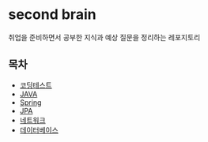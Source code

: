 # second brain
취업을 준비하면서 공부한 지식과 예상 질문을 정리하는 레포지토리

## 목차
- [코딩테스트](coding-test/coding_test.md)
- [JAVA](JAVA/README.md)
- [Spring](Spring/README.md)
- [JPA](JPA/README.md)
- [네트워크](Network/README.md)
- [데이터베이스](Database/README.md)

[//]: # (- [운영체제]&#40;&#41;)
[//]: # (- [알고리즘]&#40;&#41;)
[//]: # (- [자료구조]&#40;&#41;)